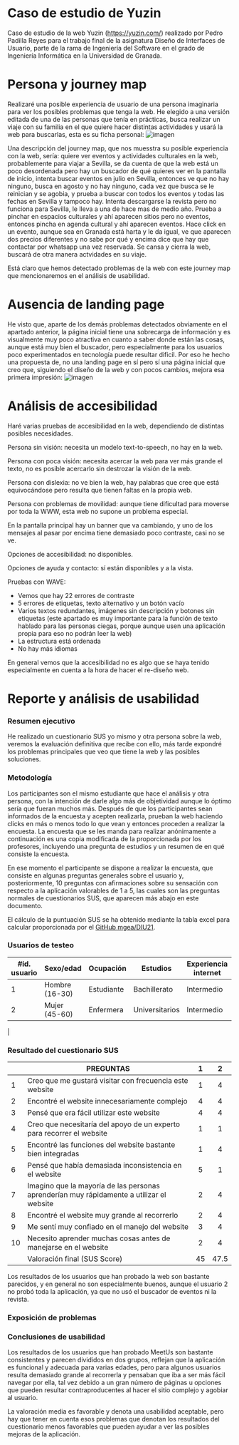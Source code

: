 # Caso de estudio de Yuzin
Caso de estudio de la web Yuzin (https://yuzin.com/) realizado por Pedro Padilla Reyes para el trabajo final de la asignatura Diseño de Interfaces de Usuario, parte de la rama de Ingeniería del Software en el grado de Ingeniería Informática en la Universidad de Granada.

# Persona y journey map
Realizaré una posible experiencia de usuario de una persona imaginaria para ver los posibles problemas que tenga la web.
He elegido a una versión editada de una de las personas que tenía en prácticas, busca realizar un viaje con su familia en el que quiere hacer distintas actividades y usará la web para buscarlas, esta es su ficha personal:
![imagen](https://user-images.githubusercontent.com/79611016/122656254-0c161380-d159-11eb-81bc-678deb626919.png)

Una descripción del journey map, que nos muesstra su posible experiencia con la web, sería: quiere ver eventos y actividades culturales en la web, probablemente para viajar a Sevilla, se da cuenta de que la web está un poco desordenada pero hay un buscador de qué quieres ver en la pantalla de inicio, intenta buscar eventos en julio en Sevilla, entonces ve que no hay ninguno, busca en agosto y no hay ninguno, cada vez que busca se le reinician y se agobia, y prueba a buscar con todos los eventos y todas las fechas en Sevilla y tampoco hay. Intenta descargarse la revista pero no funciona para Sevilla, le lleva a una de hace mas de medio año.  Prueba a pinchar en espacios culturales y ahí aparecen sitios pero no eventos, entonces pincha en agenda cultural y ahí aparecen eventos. 
Hace click en un evento, aunque sea en Granada está harta y le da igual, ve que aparecen dos precios diferentes y no sabe por qué y encima dice que hay que contactar por whatsapp una vez reservada. Se cansa y cierra la web, buscará de otra manera actvidades en su viaje.

Está claro que hemos detectado problemas de la web con este journey map que mencionaremos en el análisis de usabilidad.

# Ausencia de landing page
He visto que, aparte de los demás problemas detectados obviamente en el apartado anterior, la página inicial tiene una sobrecarga de información y es visualmente muy poco atractiva en cuanto a saber donde están las cosas, aunque está muy bien el buscador, pero especialmente para los usuarios poco experimentados en tecnología puede resultar dificil. Por eso he hecho una propuesta de, no una landing page en sí pero sí una página inicial que creo que, siguiendo el diseño de la web y con pocos cambios, mejora esa primera impresión:
![imagen](https://user-images.githubusercontent.com/79611016/122657531-8f893200-d164-11eb-9a9b-c5f6a4d74e11.png)

# Análisis de accesibilidad
Haré varias pruebas de accesibilidad en la web, dependiendo de distintas posibles necesidades.

Persona sin visión: necesita un modelo text-to-speech, no hay en la web.

Persona con poca visión: necesita acercar la web para ver más grande el texto, no es posible acercarlo sin destrozar la visión de la web.

Persona con dislexia: no ve bien la web, hay palabras que cree que está equivocándose pero resulta que tienen faltas en la propia web.

Persona con problemas de movilidad: aunque tiene dificultad para moverse por toda la WWW, esta web no supone un problema especial.

En la pantalla principal hay un banner que va cambiando, y uno de los mensajes al pasar por encima tiene demasiado poco contraste, casi no se ve.

Opciones de accesibilidad: no disponibles.

Opciones de ayuda y contacto: sí están disponibles y a la vista.

Pruebas con WAVE:
- Vemos que hay 22 errores de contraste
- 5 errores de etiquetas, texto alternativo y un botón vacío
- Varios textos redundantes, imágenes sin descripción y botones sin etiquetas (este apartado es muy importante para la función de texto hablado para las personas ciegas, porque aunque usen una aplicación propia para eso no podrán leer la web)
- La estructura está ordenada
- No hay más idiomas

En general vemos que la accesibilidad no es algo que se haya tenido especialmente en cuenta a la hora de hacer el re-diseño web.

# Reporte y análisis de usabilidad
### Resumen ejecutivo
  
  He realizado un cuestionario SUS yo mismo y otra persona sobre la web, veremos la evaluación definitiva que recibe con ello, más tarde expondré los problemas principales que veo que tiene la web y las posibles soluciones.
  
### Metodología

  Los participantes son el mismo estudiante que hace el análisis y otra persona, con la intención de darle algo más de objetividad aunque lo óptimo sería que fueran muchos más.
  Después de que los participantes sean informados de la encuesta y acepten realizarla, prueban la web haciendo clicks en más o menos todo lo que vean y entonces proceden a realizar la encuesta.
  La encuesta que se les manda para realizar anónimamente a continuación es una copia modificada de la proporcionada por los profesores, incluyendo una pregunta de estudios y un resumen de en qué consiste la encuesta.

  En ese momento el participante se dispone a realizar la encuesta, que consiste en algunas preguntas generales sobre el usuario y, posteriormente, 10 preguntas con afirmaciones sobre su sensación con respecto a la aplicación valorables de 1 a 5, las cuales son las preguntas normales de cuestionarios SUS, que aparecen más abajo en este documento.

  El cálculo de la puntuación SUS se ha obtenido mediante la tabla excel para calcular proporcionada por el [GitHub mgea/DIU21](https://github.com/mgea/DIU21).

### Usuarios de testeo  
| #id. usuario | Sexo/edad      | Ocupación   | Estudios | Experiencia internet | Plataforma                          | Prototipo elegido | SUS score |
|--------------|----------------|-------------|----------------------------------------------------------------|----------------------|-------------------------------------|-------------------|-----------|
|            1 | Hombre (16-30) | Estudiante  |          Bachillerato                | Intermedio           | Windows, Android          | Yuzin            |  (95)    |
|            2 | Mujer (45-60)  | Enfermera |           Universitarios                   | Intermedio             | Window, IOS, Tablet | Yuzin             | (47,5)|
  |


### Resultado del cuestionario SUS
|    | PREGUNTAS                                                                                |  1 | 2 |
|----|------------------------------------------------------------------------------------------|:--:|:--:|
|  1 | Creo que me gustará visitar con frecuencia este website                                  | 1 |  4 |
|  2 | Encontré el website innecesariamente complejo                                            | 4 |  4 |
|  3 | Pensé que era fácil utilizar este website                                                | 4 |  4 |
|  4 | Creo que necesitaría del apoyo de un experto para recorrer el website                    | 1 |  1 |
|  5 | Encontré las funciones del website bastante bien integradas                              | 1 |  4 | 
|  6 | Pensé que había demasiada inconsistencia en el website                                   | 5 |  1 |
|  7 | Imagino que la mayoría de las personas aprenderían muy rápidamente a utilizar el website | 2 |  4 |
|  8 | Encontré el website muy grande al recorrerlo                                             | 2 |  4 |
|  9 | Me sentí muy confiado en el manejo del website                                           | 3 |  4 | 
| 10 | Necesito aprender muchas cosas antes de manejarse en el website                          | 2 |  4 |
|    |                                                             Valoración final (SUS Score) | 45 | 47.5 |

  Los resultados de los usuarios que han probado la web son bastante parecidos, y en general no son especialmente buenos, aunque el usuario 2 no probó toda la aplicación, ya que no usó el buscador de eventos ni la revista. 

### Exposición de problemas


  
### Conclusiones de usabilidad

  Los resultados de los usuarios que han probado MeetUs son bastante consistentes y parecen divididos en dos grupos, reflejan que la aplicación es funcional y adecuada para varias edades, pero para algunos usuarios resulta demasiado grande al recorrerla y pensaban que iba a ser más fácil navegar por ella, tal vez debido a un gran número de páginas u opciones que pueden resultar contraproducentes al hacer el sitio complejo y agobiar al usuario.
  
  La valoración media es favorable y denota una usabilidad aceptable, pero hay que tener en cuenta esos problemas que denotan los resultados del cuestionario menos favorables que pueden ayudar a ver las posibles mejoras de la aplicación.

